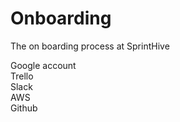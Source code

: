 # Onboarding

The on boarding process at SprintHive

Google account  
Trello  
Slack  
AWS  
Github  

